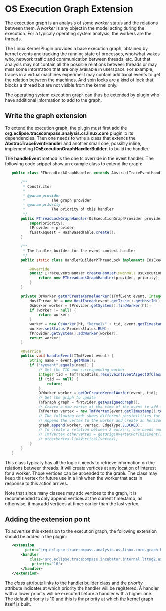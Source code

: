 # OS Execution Graph Extension

The execution graph is an analysis of some *worker* status and the
relations between them. A *worker* is any object in the model acting
during the execution. For a typicaly operating system analysis, the
workers are the threads.

The Linux Kernel Plugin provides a base execution graph, obtained by
kernel events and tracking the running state of processes, who/what
wakes who, network traffic and communication between threads, etc. But
that analysis may not contain all the possible relations between threads
or may miss some information that are only available in userspace. For
example, traces in a virtual machines experiment may contain additional
events to get the relation between the machines. And spin locks are a
kind of lock that blocks a thread but are not visible from the kernel
only.

The operating system execution graph can thus be extended by plugin who
have additional information to add to the graph.

## Write the graph extension

To extend the execution graph, the plugin must first add the
**org.eclipse.tracecompass.analysis.os.linux.core** plugin to its
dependencies. Then one needs to write a class that extends the
**AbstracTraceEventHandler** and another small one, possibly inline,
implementing **IOsExecutionGraphHandlerBuilder**, to build the handler.

The **handleEvent** method is the one to override in the event handler.
The following code snippet show an example class to extend the graph:

```java
   public class PThreadLockGraphHandler extends AbstractTraceEventHandler {

       /**  
        * Constructor  
        *  
        * @param provider  
        *            The graph provider  
        * @param priority  
        *            The priority of this handler  
        */  
       public PThreadLockGraphHandler(OsExecutionGraphProvider provider, int priority) {  
           super(priority);  
           fProvider = provider;  
           fLastRequest = HashBasedTable.create();  
       }

       /**  
        * The handler builder for the event context handler  
        */  
       public static class HandlerBuilderPThreadLock implements IOsExecutionGraphHandlerBuilder {

           @Override  
           public ITraceEventHandler createHandler(@NonNull OsExecutionGraphProvider provider, int priority) {  
               return new PThreadLockGraphHandler(provider, priority);  
           }  
       }

       private OsWorker getOrCreateKernelWorker(ITmfEvent event, Integer tid) {  
           HostThread ht = new HostThread(event.getTrace().getHostId(), tid);  
           OsWorker worker = fProvider.getSystem().findWorker(ht);  
           if (worker != null) {  
               return worker;  
           }  
           worker = new OsWorker(ht, "kernel/" + tid, event.getTimestamp().getValue()); //$NON-NLS-1$  
           worker.setStatus(ProcessStatus.RUN);  
           fProvider.getSystem().addWorker(worker);  
           return worker;  
       }

       @Override  
       public void handleEvent(ITmfEvent event) {  
           String name = event.getName();  
           if ("myevent".equals(name)) {  
               // Get the TID and corresponding worker  
               Integer tid = TmfTraceUtils.resolveIntEventAspectOfClassForEvent(event.getTrace(), LinuxTidAspect.class, event);  
               if (tid == null) {  
                   return;  
               }  
               OsWorker worker = getOrCreateKernelWorker(event, tid);  
               // Get the graph to update  
               TmfGraph graph = fProvider.getAssignedGraph();  
               // Create a new vertex at the time of the event to add to the graph  
               TmfVertex vertex = new TmfVertex(event.getTimestamp().toNanos());  
               // The following code shows different possibilities for the graph  
               // Append the vertex to the worker and create an horizontal edge of a specific type  
               graph.append(worker, vertex, EdgeType.BLOCKED);  
               // To create a relation between 2 workers, one needs another vertex  
               // TmfVertex otherVertex = getOriginVertexForThisEvent([...]);  
               // otherVertex.linkVertical(vertex);  
           }  
       }  
   }
```

This class typically has all the logic it needs to retrieve information
on the relations between threads. It will create vertices at any
location of interest for a worker. Those vertices can be appended to the
graph. The class may keep this vertex for future use in a link when the
worker that acts in response to this action arrives.

Note that since many classes may add vertices to the graph, it is
recommended to only append vertices at the current timestamp, as
otherwise, it may add vertices at times earlier than the last vertex.

## Adding the extension point

To advertise this extension to the execution graph, the following
extension should be added in the plugin:

```xml
   <extension
         point="org.eclipse.tracecompass.analysis.os.linux.core.graph.handler">  
       <handler
           class="org.eclipse.tracecompass.incubator.internal.lttng2.ust.extras.core.pthread.PThreadLockGraphHandler$HandlerBuilderPThreadLock"
            priority="10">  
       </handler>  
   </extension>
```

The *class* attribute links to the handler builder class and the
*priority* attribute indicates at which priority the handler will be
registered. A handler with a lower priority will be executed before a
handler with a higher one. The default priority is 10 and this is the
priority at which the kernel graph itself is built.
